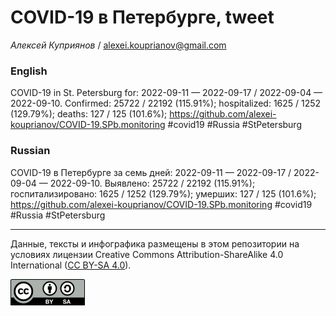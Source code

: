 COVID-19 в Петербурге, tweet
============================

*Алексей Куприянов* /
<a href="mailto:alexei.kouprianov@gmail.com" class="email">alexei.kouprianov@gmail.com</a>

### English

COVID-19 in St. Petersburg for: 2022-09-11 — 2022-09-17 / 2022-09-04 —
2022-09-10. Сonfirmed: 25722 / 22192 (115.91%); hospitalized: 1625 /
1252 (129.79%); deaths: 127 / 125 (101.6%);
<a href="https://github.com/alexei-kouprianov/COVID-19.SPb.monitoring" class="uri">https://github.com/alexei-kouprianov/COVID-19.SPb.monitoring</a>
\#covid19 \#Russia \#StPetersburg

### Russian

COVID-19 в Петербурге за семь дней: 2022-09-11 — 2022-09-17 / 2022-09-04
— 2022-09-10. Выявлено: 25722 / 22192 (115.91%); госпитализировано: 1625
/ 1252 (129.79%); умерших: 127 / 125 (101.6%);
<a href="https://github.com/alexei-kouprianov/COVID-19.SPb.monitoring" class="uri">https://github.com/alexei-kouprianov/COVID-19.SPb.monitoring</a>
\#covid19 \#Russia \#StPetersburg

------------------------------------------------------------------------

Данные, тексты и инфографика размещены в этом репозитории на условиях
лицензии Creative Commons Attribution-ShareAlike 4.0 International ([CC
BY-SA 4.0](https://creativecommons.org/licenses/by-sa/4.0/)).

![](../misc/CC-BY-SA-icon.png "CC-BY-SA")
